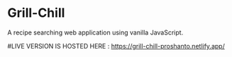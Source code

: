 # Grill-Chill
A recipe searching web application using vanilla JavaScript.

#LIVE VERSION IS HOSTED HERE : https://grill-chill-proshanto.netlify.app/
